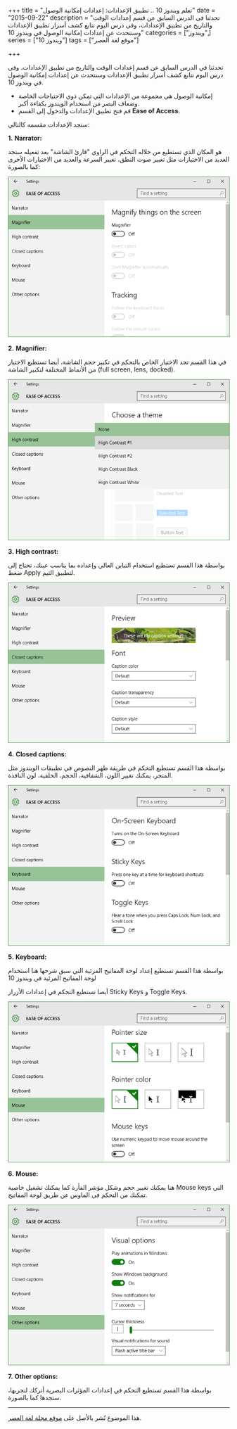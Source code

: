 +++
title = "تعلم ويندوز 10 .. تطبيق الإعدادات: إعدادات إمكانية الوصول"
date = "2015-09-22"
description = "تحدثنا في الدرس السابق عن قسم إعدادات الوقت والتاريخ من تطبيق الإعدادات، وفى درس اليوم نتابع كشف أسرار تطبيق الإعدادات وسنتحدث عن إعدادات إمكانية الوصول في ويندوز 10"
categories = ["ويندوز",]
series = ["ويندوز 10"]
tags = ["موقع لغة العصر"]

+++

تحدثنا في الدرس السابق عن قسم إعدادات الوقت والتاريخ من تطبيق الإعدادات، وفى درس اليوم نتابع كشف أسرار تطبيق الإعدادات وسنتحدث عن إعدادات إمكانية الوصول في ويندوز 10.

-   إمكانية الوصول هي مجموعة من الإعدادات التي تمكن ذوي الاحتياجات الخاصة وضعاف البصر من استخدام الويندوز بكفاءة أكبر.
-   قم فتح تطبيق الإعدادات والدخول إلى القسم **Ease of Access**.

ستجد الإعدادات مقسمه كالتالي:

**1.** **Narrator:**

هو المكان الذي تستطيع من خلاله التحكم في الراوي "قارئ الشاشة" بعد تفعيله ستجد العديد من الاختيارات مثل تغيير صوت النطق، تغيير السرعة والعديد من الاختيارات الأخرى كما بالصورة:

![2](images/2015-635785342893659666-365.png)

**2.** **Magnifier:**

في هذا القسم تجد الاختيار الخاص بالتحكم في تكبير حجم الشاشة، أيضا تستطيع الاختيار من الأنماط المختلفة لتكبير الشاشة (full screen, lens, docked).

![3](images/2015-635785343058658610-865.png)

**3.** **High contrast:**

بواسطة هذا القسم تستطيع استخدام التباين العالي وإعداده بما يناسب عينك، تحتاج إلى ضغط Apply لتطبيق الثيم.

![4](images/2015-635785343238501209-850.png)

**4.** **Closed captions:**

بواسطة هذا القسم تستطيع التحكم في طريقة ظهر النصوص في تطبيقات الويندوز مثل المتجر، يمكنك تغيير اللون، الشفافية، الحجم، الخلفية، لون النافذة.

![5](images/2015-635785343401312667-131.png)

**5.** **Keyboard:**

بواسطة هذا القسم تستطيع إعداد لوحة المفاتيح المرئية التي سبق شرحها هنا استخدام لوحة المفاتيح المرئية في ويندوز 10

أيضا تستطيع التحكم في إعدادات الأزرار Sticky Keys و Toggle Keys.

![6](images/2015-635785343531468084-146.png)

**6.** **Mouse:**

هنا يمكنك تغيير حجم وشكل مؤشر الفأرة كما يمكنك تشغيل خاصية Mouse keys التي تمكنك من التحكم في الماوس عن طريق لوحة المفاتيح.

![7](images/2015-635785343651154818-115.png)

**7.** **Other options:**

بواسطة هذا القسم تستطيع التحكم في إعدادات المؤثرات البصرية أتركك لتجربها، ستجدها كما بالصورة.

---

هذا الموضوع نٌشر باﻷصل على [موقع مجلة لغة العصر](http://aitmag.ahram.org.eg/News/28490/%D8%AF%D8%B1%D9%88%D8%B3/%D8%B4%D8%B1%D8%AD-%D9%88%D8%AA%D8%B9%D9%84%D9%8A%D9%85/%D8%AA%D8%B9%D9%84%D9%85-%D9%88%D9%8A%D9%86%D8%AF%D9%88%D8%B2---%D8%AA%D8%B7%D8%A8%D9%8A%D9%82-%D8%A7%D9%84%D8%A5%D8%B9%D8%AF%D8%A7%D8%AF%D8%A7%D8%AA-%D8%A5%D8%B9%D8%AF%D8%A7%D8%AF%D8%A7%D8%AA-%D8%A5%D9%85%D9%83%D8%A7%D9%86%D9%8A%D8%A9-%D8%A7%D9%84%D9%88%D8%B5.aspx).
